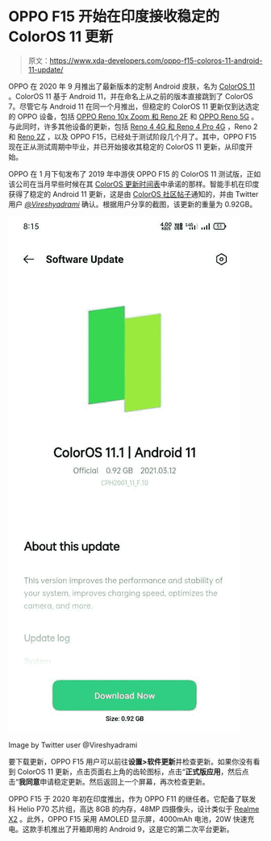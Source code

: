 # OPPO F15 开始在印度接收稳定的 ColorOS 11 更新

> 原文：<https://www.xda-developers.com/oppo-f15-coloros-11-android-11-update/>

OPPO 在 2020 年 9 月推出了最新版本的定制 Android 皮肤，名为 [ColorOS 11](https://www.xda-developers.com/coloros-11-android-11-oppo-review/) 。ColorOS 11 基于 Android 11，并在命名上从之前的版本直接跳到了 ColorOS 7。尽管它与 Android 11 在同一个月推出，但稳定的 ColorOS 11 更新仅到达选定的 OPPO 设备，包括 [OPPO Reno 10x Zoom 和 Reno 2F](https://www.xda-developers.com/oppo-reno-10x-zoom-reno-2-f-stable-coloros-11-android-11-reno-2-beta/) 和 [OPPO Reno 5G](https://www.xda-developers.com/oppo-reno-4-5g-coloros-11-stable-android-11/) 。与此同时，许多其他设备的更新，包括 [Reno 4 4G 和 Reno 4 Pro 4G](https://www.xda-developers.com/oppo-reno-4-4g-pro-first-coloros-11-beta-android-11/) ，Reno 2 和 [Reno 2Z](https://www.xda-developers.com/oppo-reno-2-z-coloros-11-beta-android-11/) ，以及 OPPO F15，已经处于测试阶段几个月了。其中，OPPO F15 现在正从测试周期中毕业，并已开始接收其稳定的 ColorOS 11 更新，从印度开始。

OPPO 在 1 月下旬发布了 2019 年中游侠 OPPO F15 的 ColorOS 11 测试版，正如该公司在当月早些时候在其 [ColorOS 更新时间表](https://www.xda-developers.com/oppo-details-stable-coloros-11-update-schedule-january-2021/)中承诺的那样。智能手机在印度获得了稳定的 Android 11 更新，这是由 [ColorOS 社区帖子](https://community.coloros.com/thread-52296-1-1.html)通知的，并由 Twitter 用户 [*@Vireshyadrami*](https://twitter.com/Vireshyadrami/status/1370930171226718213) 确认。根据用户分享的截图，该更新的重量为 0.92GB。

 <picture>![oppo f15 coloros 11 update](img/00ecabc362b37ae8684bbe2b2166662a.png)</picture> 

Image by Twitter user @Vireshyadrami

要下载更新，OPPO F15 用户可以前往**设置>软件更新**并检查更新。如果你没有看到 ColorOS 11 更新，点击页面右上角的齿轮图标，点击“**正式版应用**，然后点击“**我同意**申请稳定更新。然后返回上一个屏幕，再次检查更新。

OPPO F15 于 2020 年初在印度推出，作为 OPPO F11 的继任者。它配备了联发科 Helio P70 芯片组，高达 8GB 的内存，48MP 四摄像头，设计类似于 [Realme X2](https://www.xda-developers.com/realme-x2-review-snapdragon-730g-gaming/) 。此外，OPPO F15 采用 AMOLED 显示屏，4000mAh 电池，20W 快速充电。这款手机推出了开箱即用的 Android 9，这是它的第二次平台更新。